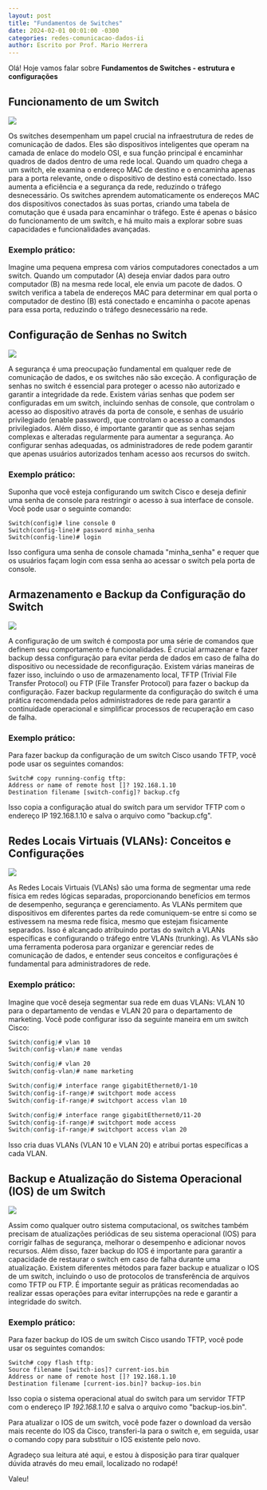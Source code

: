 ```yaml
---
layout: post
title: "Fundamentos de Switches"
date: 2024-02-01 00:01:00 -0300
categories: redes-comunicacao-dados-ii
author: Escrito por Prof. Mario Herrera
---
```


Olá! Hoje vamos falar sobre **Fundamentos de Switches - estrutura e configurações**

## Funcionamento de um Switch


![](https://github.com/mariopuebla17/blog/blob/main/_images/202402/redes.jpg?raw=true)

Os switches desempenham um papel crucial na infraestrutura de redes de comunicação de dados. Eles são dispositivos inteligentes que operam na camada de enlace do modelo OSI, e sua função principal é encaminhar quadros de dados dentro de uma rede local. Quando um quadro chega a um switch, ele examina o endereço MAC de destino e o encaminha apenas para a porta relevante, onde o dispositivo de destino está conectado. Isso aumenta a eficiência e a segurança da rede, reduzindo o tráfego desnecessário. Os switches aprendem automaticamente os endereços MAC dos dispositivos conectados às suas portas, criando uma tabela de comutação que é usada para encaminhar o tráfego. Este é apenas o básico do funcionamento de um switch, e há muito mais a explorar sobre suas capacidades e funcionalidades avançadas.

### Exemplo prático:

Imagine uma pequena empresa com vários computadores conectados a um switch. Quando um computador (A) deseja enviar dados para outro computador (B) na mesma rede local, ele envia um pacote de dados. O switch verifica a tabela de endereços MAC para determinar em qual porta o computador de destino (B) está conectado e encaminha o pacote apenas para essa porta, reduzindo o tráfego desnecessário na rede.

## Configuração de Senhas no Switch


![](https://github.com/mariopuebla17/blog/blob/main/_images/202402/redes2.jpg?raw=true)

A segurança é uma preocupação fundamental em qualquer rede de comunicação de dados, e os switches não são exceção. A configuração de senhas no switch é essencial para proteger o acesso não autorizado e garantir a integridade da rede. Existem várias senhas que podem ser configuradas em um switch, incluindo senhas de console, que controlam o acesso ao dispositivo através da porta de console, e senhas de usuário privilegiado (enable password), que controlam o acesso a comandos privilegiados. Além disso, é importante garantir que as senhas sejam complexas e alteradas regularmente para aumentar a segurança. Ao configurar senhas adequadas, os administradores de rede podem garantir que apenas usuários autorizados tenham acesso aos recursos do switch.

### Exemplo prático:

Suponha que você esteja configurando um switch Cisco e deseja definir uma senha de console para restringir o acesso à sua interface de console. Você pode usar o seguinte comando:

``` arduino
Switch(config)# line console 0
Switch(config-line)# password minha_senha
Switch(config-line)# login
```

Isso configura uma senha de console chamada "minha_senha" e requer que os usuários façam login com essa senha ao acessar o switch pela porta de console.

## Armazenamento e Backup da Configuração do Switch


![](https://github.com/mariopuebla17/blog/blob/main/_images/202402/redes3.jpg?raw=true)

A configuração de um switch é composta por uma série de comandos que definem seu comportamento e funcionalidades. É crucial armazenar e fazer backup dessa configuração para evitar perda de dados em caso de falha do dispositivo ou necessidade de reconfiguração. Existem várias maneiras de fazer isso, incluindo o uso de armazenamento local, TFTP (Trivial File Transfer Protocol) ou FTP (File Transfer Protocol) para fazer o backup da configuração. Fazer backup regularmente da configuração do switch é uma prática recomendada pelos administradores de rede para garantir a continuidade operacional e simplificar processos de recuperação em caso de falha.

### Exemplo prático:

Para fazer backup da configuração de um switch Cisco usando TFTP, você pode usar os seguintes comandos:

``` arduino
Switch# copy running-config tftp:
Address or name of remote host []? 192.168.1.10
Destination filename [switch-config]? backup.cfg
```

Isso copia a configuração atual do switch para um servidor TFTP com o endereço IP 192.168.1.10 e salva o arquivo como "backup.cfg".

## Redes Locais Virtuais (VLANs): Conceitos e Configurações


![](https://github.com/mariopuebla17/blog/blob/main/_images/202402/redes4.jpg?raw=true)

As Redes Locais Virtuais (VLANs) são uma forma de segmentar uma rede física em redes lógicas separadas, proporcionando benefícios em termos de desempenho, segurança e gerenciamento. As VLANs permitem que dispositivos em diferentes partes da rede comuniquem-se entre si como se estivessem na mesma rede física, mesmo que estejam fisicamente separados. Isso é alcançado atribuindo portas do switch a VLANs específicas e configurando o tráfego entre VLANs (trunking). As VLANs são uma ferramenta poderosa para organizar e gerenciar redes de comunicação de dados, e entender seus conceitos e configurações é fundamental para administradores de rede.

### Exemplo prático:

Imagine que você deseja segmentar sua rede em duas VLANs: VLAN 10 para o departamento de vendas e VLAN 20 para o departamento de marketing. Você pode configurar isso da seguinte maneira em um switch Cisco:

``` scss
Switch(config)# vlan 10
Switch(config-vlan)# name vendas

Switch(config)# vlan 20
Switch(config-vlan)# name marketing

Switch(config)# interface range gigabitEthernet0/1-10
Switch(config-if-range)# switchport mode access
Switch(config-if-range)# switchport access vlan 10

Switch(config)# interface range gigabitEthernet0/11-20
Switch(config-if-range)# switchport mode access
Switch(config-if-range)# switchport access vlan 20
```

Isso cria duas VLANs (VLAN 10 e VLAN 20) e atribui portas específicas a cada VLAN.

## Backup e Atualização do Sistema Operacional (IOS) de um Switch


![](https://github.com/mariopuebla17/blog/blob/main/_images/202402/redes5.jpg?raw=true)

Assim como qualquer outro sistema computacional, os switches também precisam de atualizações periódicas de seu sistema operacional (IOS) para corrigir falhas de segurança, melhorar o desempenho e adicionar novos recursos. Além disso, fazer backup do IOS é importante para garantir a capacidade de restaurar o switch em caso de falha durante uma atualização. Existem diferentes métodos para fazer backup e atualizar o IOS de um switch, incluindo o uso de protocolos de transferência de arquivos como TFTP ou FTP. É importante seguir as práticas recomendadas ao realizar essas operações para evitar interrupções na rede e garantir a integridade do switch.

### Exemplo prático:

Para fazer backup do IOS de um switch Cisco usando TFTP, você pode usar os seguintes comandos:

``` less
Switch# copy flash tftp:
Source filename [switch-ios]? current-ios.bin
Address or name of remote host []? 192.168.1.10
Destination filename [current-ios.bin]? backup-ios.bin
```

Isso copia o sistema operacional atual do switch para um servidor TFTP com o endereço IP *192.168.1.10* e salva o arquivo como "backup-ios.bin".

Para atualizar o IOS de um switch, você pode fazer o download da versão mais recente do IOS da Cisco, transferi-la para o switch e, em seguida, usar o comando copy para substituir o IOS existente pelo novo.


Agradeço sua leitura até aqui, e estou à disposição para tirar qualquer dúvida através do meu email, localizado no rodapé!

Valeu!
